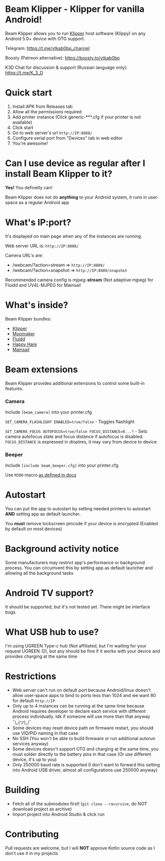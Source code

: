 # Beam Klipper - Klipper for vanilla Android!

Beam Klipper allows you to run [Klipper](https://github.com/KevinOConnor/klipper) host software (Klippy) on any Android 5.0+ device with OTG support.

Telegram: https://t.me/ytkab0bp_channel

Boosty (Patreon alternative): https://boosty.to/ytkab0bp

K3D Chat for discussion & support (Russian language only): https://t.me/K_3_D

# Quick start

1. Install APK from Releases tab
2. Allow all the permissions required
3. Add printer instance (Click generic-***.cfg if your printer is not available)
4. Click start
5. Go to web server's url `http://IP:8888/`
6. Configure serial port from "Devices" tab in web editor
7. You're awesome!

# Can I use device as regular after I install Beam Klipper to it?

**Yes!** You definetly can!

Beam Klipper does not do **anything** to your Android system, it runs in user-space as a regular Android app

# What's IP:port?

It's displayed on main page when any of the instances are running.

Web server URL is: `http://IP:8888/`

Camera URL's are:
- /webcam/?action=stream => `http://IP:8889/`
- /webcam/?action=snapshot => `http://IP:8889/snapshot`

Recommended camera config is mjpeg-**stream** (Not adaptive mjpeg) for Fluidd and UV4L-MJPEG for Mainsail

# What's inside?

Beam Klipper bundles:
- [Klipper](https://github.com/KevinOConnor/klipper)
- [Moonraker](https://github.com/Arksine/moonraker)
- [Fluidd](https://github.com/fluidd-core/fluidd)
- [Happy Hare](https://github.com/moggieuk/Happy-Hare)
- [Mainsail](https://github.com/mainsail-crew/mainsail)

# Beam extensions

Beam Klipper provides additional extensions to control some built-in features.

### Camera

Include `[beam_camera]` into your printer.cfg

`SET_CAMERA_FLASHLIGHT ENABLED=true/false` - Toggles flashlight

`SET_CAMERA_FOCUS AUTOFOCUS=true/false FOCUS_DISTANCE=0...?` - Sets camera autofocus state and focus distance if autofocus is disabled. `FOCUS_DISTANCE` is expressed in dioptres, it may vary from device to device

### Beeper

Include `[include beam_beeper.cfg]` into your printer.cfg

Use `M300` macro [as defined in docs](https://marlinfw.org/docs/gcode/M300.html)

# Autostart

You can put the app to autostart by setting needed printers to autostart **AND** setting app as default launcher.

You **must** remove lockscreen pincode if your device is encrypted (Enabled by default on most devices)

# Background activity notice

Some manufacturers may restrict app's performance or background process.
You can circumvent this by setting app as default launcher and allowing all the background tasks

# Android TV support?

It *should* be supported, but it's not tested yet. There might be interface bugs

# What USB hub to use?

I'm using UGREEN Type-c hub (Not affiliated, but I'm waiting for your request UGREEN :D), but any should be fine if it works with your device and provides charging at the same time

# Restrictions

- Web server can't run on default port because Android/linux doesn't allow user-space apps to bind to ports less than 1024 and we want 80 for default `http://IP`
- Only up to 4 instances can be running at the same time because Android requires developer to declare each service with different process individually. Idk if someone will use more than that anyway ¯\\\_(ツ)\_/¯
- Some devices may reset device path on firmware restart, you should use VID/PID naming in that case
- No SSH (You won't be able to build firmware or run additional autorun services anyway)
- Some devices doesn't support OTG and charging at the same time, you must solder directly to the battery pins in that case (Or use different device, it's up to you)
- Only 250000 baud rate is supported (I don't want to forward this setting into Android USB driver, almost all configurations use 250000 anyway)

# Building

- Fetch all of the submodules first! (`git clone --recursive`, do NOT download project as archive)
- Import project into Android Studio & click run

# Contributing

Pull requests are welcome, but I will **NOT** approve Kotlin source code as I don't use it in my projects